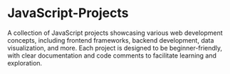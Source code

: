 # JavaScript-Projects
A collection of JavaScript projects showcasing various web development concepts, including frontend frameworks, backend development, data visualization, and more. Each project is designed to be beginner-friendly, with clear documentation and code comments to facilitate learning and exploration.
